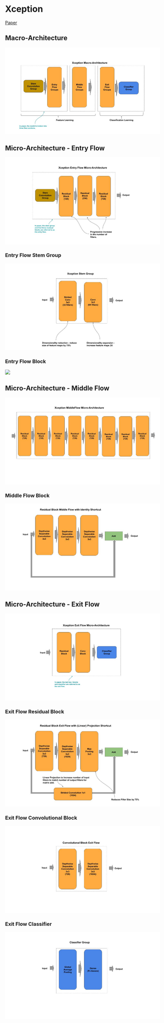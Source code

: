 
# Xception

[Paper](https://arxiv.org/pdf/1610.02357.pdf)

## Macro-Architecture

<img src='macro.jpg'>

## Micro-Architecture - Entry Flow

<img src='micro-entry.jpg'>

### Entry Flow Stem Group

<img src="stem.jpg">

### Entry Flow Block

<img src="block-residual.jpg">

## Micro-Architecture - Middle Flow

<img src="micro-middle.jpg">

### Middle Flow Block

<img src="block-middle.jpg">

## Micro-Architecture - Exit Flow

<img src="micro-exit.jpg">

### Exit Flow Residual Block

<img src="block-exit-residual.jpg">

### Exit Flow Convolutional Block

<img src="block-exit-conv.jpg">

### Exit Flow Classifier

<img src="classifier.jpg">
